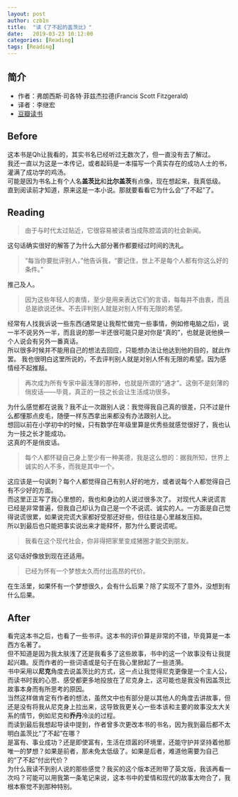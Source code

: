 ```yaml
---
layout: post
author: czb1n
title:  "读《了不起的盖茨比》"
date:   2019-03-23 10:12:00
categories: [Reading]
tags: [Reading]
---
```


## 简介
- 作者：弗朗西斯·司各特·菲兹杰拉德(Francis Scott Fitzgerald)
- 译者：李继宏
- [豆瓣读书](https://book.douban.com/subject/20507368/)

## Before

这本书是Qh让我看的，其实书名已经听过无数次了，但一直没有去了解过。  
我还一直以为这是一本传记，或者起码是一本描写一个真实存在的成功人士的书，灌满了成功学的鸡汤。  
可能是因为书名上有个人名**盖茨比**和**比尔盖茨**有点像，现在想起来，我真低级。  
直到阅读前才知道，原来这是一本小说。那就要看看它为什么会“了不起”了。

## Reading

> 由于与时代太过贴近，它很容易被读者当成陈腔滥调的社会新闻。

这句话确实很好的解答了为什么大部分著作都要经过时间的洗礼。

> “每当你要批评别人，”他告诉我，“要记住，世上不是每个人都有你这么好的条件。”

推己及人。

> 因为这些年轻人的衷情，至少是用来表达它们的言语，每每并不由衷，而且总是欲说还休。不去评判别人就是对别人怀有无限的希望。

经常有人找我诉说一些东西(通常是让我帮忙做完一些事情，例如修电脑之后)，说一半不说另外一半，而且说的那一半还很可能只是对你是“真的”，也就是说他换一个人说会有另外一番真话。  
所以很多时候并不能用自己的想法去回应，只能想办法让他达到他的目的，就此作罢。 
我也很明白这里所说的，不去评判别人就是对别人怀有无限的希望。因为感情经不起推敲。

> 再次成为所有专家中最浅薄的那种，也就是所谓的“通才”。这倒不是刻薄的俏皮话——毕竟，真正的一技之长会让生活成功很多。

为什么感觉都在说我？我不止一次跟别人说：我觉得我自己真的很差，只不过是什么都懂那点皮毛，随便一样东西拿出来都没有办法跟别人比。  
想回以前在小学初中的时候，只有数学在年级里算是优秀些就感觉很好了，我也认为一技之长才能成功。  
这真的不是俏皮话。

> 每个人都怀疑自己身上至少有一种美德，我是这么想的：据我所知，世界上诚实的人不多，而我是其中一个。

这应该是一句讽刺？每个人都觉得自己有别人好的地方，或者说每个人都觉得自己有不少好的方面。  
而这里正正写了我心里想的，我也和身边的人说过很多次了。
对现代人来说谎言已经是非常普遍，但我自己却认为自己是一个不说谎、诚实的人。一方面是自己觉得说谎很累，如果说完谎大家都好受那还好些，但往往是心里越发压抑。  
所以到最后也只能把事实说出来才能释怀，那为什么要说谎呢。

> 我看在这个现代社会，你非得把家里变成猪圈才能交到朋友。

这句话好像放到现在还适用。

> 已经为怀有一个梦想太久而付出高昂的代价。

在生活里，如果怀有一个梦想很久，会有什么后果？除了实现不了意外，没想到有什么后果。

## After

看完这本书之后，也看了一些书评。这本书的评价算是非常的不错，毕竟算是一本西方名著了。  
但不知道是因为我太肤浅了还是我看多了这些故事，书中的这一个故事没有让我提起兴趣。反而作者的一些词语或是句子在我心里掀起了一些涟漪。  
书中采用以**尼克**角度去说盖茨比的方式，这一点让我觉得尼克更像是一个主人公，而读书时我的心思、感受都更多地投放在了尼克身上，这可能也是我没有因盖茨比故事本身而有所思考的原因。  
当然这样做肯定有作者的想法，虽然文中也有部分是以其他人的角度去讲故事，但还是没有将我从尼克身上拉出来，这导致我更关心一些本该和主要的故事没太大关系的情节，例如尼克和**乔丹**冷淡的过程。  
而读到最后我想起导读中提到，作者曾多次更改本书的书名，因为我到最后都不太明白盖茨比“了不起”在哪？  
是富有、事业成功？还是即使富有，生活在烦嚣的环境里，还能守护并坚持着他那唯一的梦想？如果是前者，那未免太低级了。如果是后者，难道他需要为自己的“了不起”付出代价？  
为什么我读不到别人说的那些感觉？我买的这个版本还附带了英文版，我该再看一次吗？可能可以用我第一条笔记来说，这本书中的爱情和现代的故事太吻合了，我根本察觉不到那种特别。